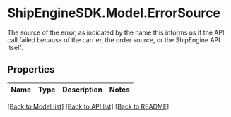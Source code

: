 # ShipEngineSDK.Model.ErrorSource
The source of the error, as indicated by the name this informs us if the API call failed because of the carrier, the order source, or the ShipEngine API itself. 

## Properties

Name | Type | Description | Notes
------------ | ------------- | ------------- | -------------

[[Back to Model list]](../../README.md#documentation-for-models) [[Back to API list]](../../README.md#documentation-for-api-endpoints) [[Back to README]](../../README.md)

